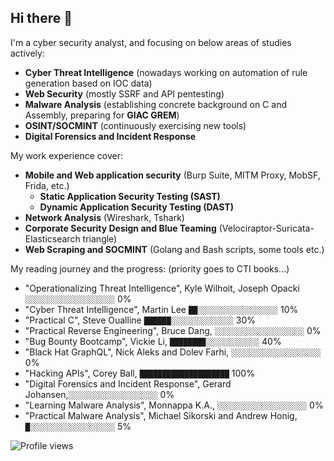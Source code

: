 ## Hi there 👋

I'm a cyber security analyst, and focusing on below areas of studies actively:
* **Cyber Threat Intelligence** (nowadays working on automation of rule generation based on IOC data)
* **Web Security** (mostly SSRF and API pentesting)
* **Malware Analysis** (establishing concrete background on C and Assembly, preparing for **GIAC GREM**)
* **OSINT/SOCMINT** (continuously exercising new tools)
* **Digital Forensics and Incident Response**

My work experience cover:
* **Mobile and Web application security** (Burp Suite, MITM Proxy, MobSF, Frida, etc.)
  * **Static Application Security Testing (SAST)**
  * **Dynamic Application Security Testing (DAST)**
* **Network Analysis** (Wireshark, Tshark)
* **Corporate Security Design and Blue Teaming** (Velociraptor-Suricata-Elasticsearch triangle)
* **Web Scraping and SOCMINT** (Golang and Bash scripts, some tools etc.)

My reading journey and the progress:
(priority goes to CTI books...)
- "Operationalizing Threat Intelligence", Kyle Wilhoit, Joseph Opacki `░░░░░░░░░░░░░░░░░░░░` 0%
- "Cyber Threat Intelligence", Martin Lee `██░░░░░░░░░░░░░░░░░░` 10%
- "Practical C", Steve Oualline `██████░░░░░░░░░░░░░░` 30%
- "Practical Reverse Engineering", Bruce Dang, `░░░░░░░░░░░░░░░░░░░░` 0%
- "Bug Bounty Bootcamp", Vickie Li, `████████░░░░░░░░░░░░` 40%
- "Black Hat GraphQL", Nick Aleks and Dolev Farhi, `░░░░░░░░░░░░░░░░░░░░` 0%
- "Hacking APIs", Corey Ball, `████████████████████` 100%
- "Digital Forensics and Incident Response", Gerard Johansen,`░░░░░░░░░░░░░░░░░░░░` 0%
- "Learning Malware Analysis", Monnappa K.A., `░░░░░░░░░░░░░░░░░░░░` 0%
- "Practical Malware Analysis", Michael Sikorski and Andrew Honig, `█░░░░░░░░░░░░░░░░░░░` 5%

![Profile views](https://komarev.com/ghpvc/?username=5ilent5pring)

<!--
**5ilent5pring/5ilent5pring** is a ✨ _special_ ✨ repository because its `README.md` (this file) appears on your GitHub profile.

Here are some ideas to get you started:

- 🔭 I’m currently working on ...
- 🌱 I’m currently learning ...
- 👯 I’m looking to collaborate on ...
- 🤔 I’m looking for help with ...
- 💬 Ask me about ...
- 📫 How to reach me: ...
- 😄 Pronouns: ...
- ⚡ Fun fact: ...
-->
